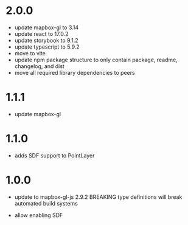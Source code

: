 2.0.0
====

- update mapbox-gl to 3.14
- update react to 17.0.2
- update storybook to 9.1.2
- update typescript to 5.9.2
- move to vite
- update npm package structure to only contain package, readme, changelog, and dist
- move all required library dependencies to peers

1.1.1
====

- update mapbox-gl

1.1.0
====

- adds SDF support to PointLayer

1.0.0
=====

- update to mapbox-gl-js 2.9.2
  BREAKING type definitions will break automated build systems

- allow enabling SDF
